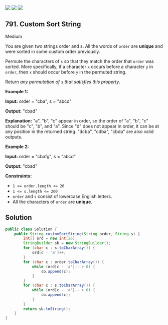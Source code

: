 [![](https://img.shields.io/github/stars/javadev/LeetCode-in-Java?label=Stars&style=flat-square)](https://github.com/javadev/LeetCode-in-Java)
[![](https://img.shields.io/github/forks/javadev/LeetCode-in-Java?label=Fork%20me%20on%20GitHub%20&style=flat-square)](https://github.com/javadev/LeetCode-in-Java/fork)
[![](https://img.shields.io/badge/-LeetCode%20in%20Kotlin-blue?style=flat-square)](https://github.com/javadev/LeetCode-in-Kotlin)

## 791\. Custom Sort String

Medium

You are given two strings order and s. All the words of `order` are **unique** and were sorted in some custom order previously.

Permute the characters of `s` so that they match the order that `order` was sorted. More specifically, if a character `x` occurs before a character `y` in `order`, then `x` should occur before `y` in the permuted string.

Return _any permutation of_ `s` _that satisfies this property_.

**Example 1:**

**Input:** order = "cba", s = "abcd"

**Output:** "cbad"

**Explanation:** "a", "b", "c" appear in order, so the order of "a", "b", "c" should be "c", "b", and "a". Since "d" does not appear in order, it can be at any position in the returned string. "dcba", "cdba", "cbda" are also valid outputs. 

**Example 2:**

**Input:** order = "cbafg", s = "abcd"

**Output:** "cbad" 

**Constraints:**

*   `1 <= order.length <= 26`
*   `1 <= s.length <= 200`
*   `order` and `s` consist of lowercase English letters.
*   All the characters of `order` are **unique**.

## Solution

```java
public class Solution {
    public String customSortString(String order, String s) {
        int[] ord = new int[26];
        StringBuilder sb = new StringBuilder();
        for (char c : s.toCharArray()) {
            ord[c - 'a']++;
        }
        for (char c : order.toCharArray()) {
            while (ord[c - 'a']-- > 0) {
                sb.append(c);
            }
        }
        for (char c : s.toCharArray()) {
            while (ord[c - 'a']-- > 0) {
                sb.append(c);
            }
        }
        return sb.toString();
    }
}
```